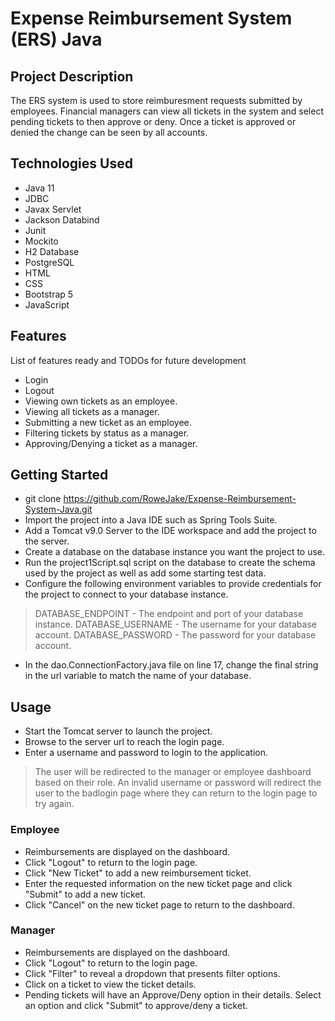 # Expense Reimbursement System (ERS) Java

## Project Description

The ERS system is used to store reimburesment requests submitted by employees. Financial managers can view all tickets in the system and select pending tickets to then approve or deny. Once a ticket is approved or denied the change can be seen by all accounts.

## Technologies Used

* Java 11
* JDBC
* Javax Servlet
* Jackson Databind
* Junit
* Mockito
* H2 Database
* PostgreSQL
* HTML
* CSS
* Bootstrap 5
* JavaScript

## Features

List of features ready and TODOs for future development
* Login
* Logout
* Viewing own tickets as an employee.
* Viewing all tickets as a manager.
* Submitting a new ticket as an employee.
* Filtering tickets by status as a manager.
* Approving/Denying a ticket as a manager.

## Getting Started
   
* git clone https://github.com/RoweJake/Expense-Reimbursement-System-Java.git
* Import the project into a Java IDE such as Spring Tools Suite.
* Add a Tomcat v9.0 Server to the IDE workspace and add the project to the server.
* Create a database on the database instance you want the project to use.
* Run the project1Script.sql script on the database to create the schema used by the project as well as add some starting test data.
* Configure the following environment variables to provide credentials for the project to connect to your database instance.
> DATABASE_ENDPOINT - The endpoint and port of your database instance.
DATABASE_USERNAME - The username for your database account.
DATABASE_PASSWORD - The password for your database account.
* In the dao.ConnectionFactory.java file on line 17, change the final string in the url variable to match the name of your database.

## Usage

* Start the Tomcat server to launch the project.
* Browse to the server url to reach the login page.
* Enter a username and password to login to the application.
> The user will be redirected to the manager or employee dashboard based on their role.
An invalid username or password will redirect the user to the badlogin page where they can return to the login page to try again.

### Employee

* Reimbursements are displayed on the dashboard.
* Click "Logout" to return to the login page.
* Click "New Ticket" to add a new reimbursement ticket.
* Enter the requested information on the new ticket page and click "Submit" to add a new ticket.
* Click "Cancel" on the new ticket page to return to the dashboard.

### Manager

* Reimbursements are displayed on the dashboard.
* Click "Logout" to return to the login page.
* Click "Filter" to reveal a dropdown that presents filter options.
* Click on a ticket to view the ticket details.
* Pending tickets will have an Approve/Deny option in their details. Select an option and click "Submit" to approve/deny a ticket.